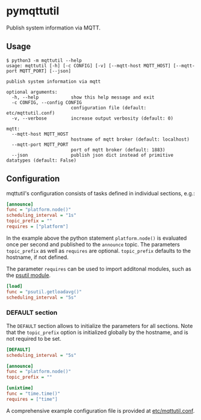 # pymqttutil

Publish system information via MQTT.

## Usage

```
$ python3 -m mqttutil --help
usage: mqttutil [-h] [-c CONFIG] [-v] [--mqtt-host MQTT_HOST] [--mqtt-port MQTT_PORT] [--json]

publish system information via mqtt

optional arguments:
  -h, --help            show this help message and exit
  -c CONFIG, --config CONFIG
                        configuration file (default: etc/mqttutil.conf)
  -v, --verbose         increase output verbosity (default: 0)

mqtt:
  --mqtt-host MQTT_HOST
                        hostname of mqtt broker (default: localhost)
  --mqtt-port MQTT_PORT
                        port of mqtt broker (default: 1883)
  --json                publish json dict instead of primitive datatypes (default: False)
```

## Configuration

mqttutil's configuration consists of tasks defined in individual sections, e.g.:

```ini
[announce]
func = "platform.node()"
scheduling_interval = "1s"
topic_prefix = ""
requires = ["platform"]
```

In the example above the python statement `platform.node()` is evaluated once per second and published to the `announce` topic. The parameters `topic_prefix` as well as `requires` are optional. `topic_prefix` defaults to the hostname, if not defined. 

The parameter `requires` can be used to import additonal modules, such as the [psutil module](https://psutil.readthedocs.io/en/latest/). 

```ini
[load]
func = "psutil.getloadavg()"
scheduling_interval = "5s"
```

### DEFAULT section 

The `DEFAULT` section allows to initialize the parameters for all sections. Note that the `topic_prefix` option is initialized globally by the hostname, and is not required to be set.

```ini
[DEFAULT]
scheduling_interval = "5s"

[announce]
func = "platform.node()"
topic_prefix = ""

[unixtime]
func = "time.time()"
requires = ["time"]
```

A comprehensive example configuration file is provided at [etc/mqttutil.conf](etc/mqttutil.conf).
